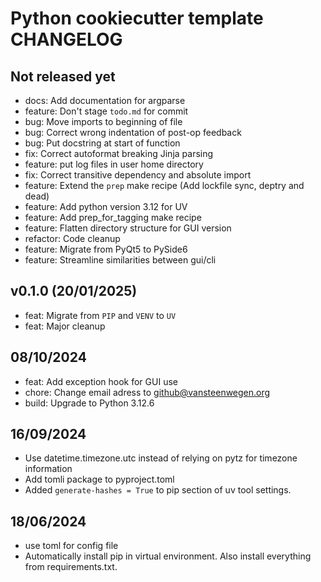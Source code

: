 # Python cookiecutter template CHANGELOG

## Not released yet

- docs: Add documentation for argparse
- feature: Don't stage `todo.md` for commit
- bug: Move imports to beginning of file
- bug: Correct wrong indentation of post-op feedback
- bug: Put docstring at start of function
- fix: Correct autoformat breaking Jinja parsing
- feature: put log files in user home directory
- fix: Correct transitive dependency and absolute import
- feature: Extend the `prep` make recipe (Add lockfile sync, deptry and dead)
- feature: Add python version 3.12 for UV
- feature: Add prep_for_tagging make recipe
- feature: Flatten directory structure for GUI version
- refactor: Code cleanup
- feature: Migrate from PyQt5 to PySide6
- feature: Streamline similarities between gui/cli

## v0.1.0 (20/01/2025)

- feat: Migrate from `PIP` and `VENV` to  `UV`
- feat: Major cleanup

## 08/10/2024

- feat: Add exception hook for GUI use
- chore: Change email adress to <github@vansteenwegen.org>
- build: Upgrade to Python 3.12.6

## 16/09/2024

- Use datetime.timezone.utc instead of relying on pytz for timezone information
- Add tomli package to pyproject.toml
- Added `generate-hashes = True` to pip section of uv tool settings.

## 18/06/2024

- use toml for config file
- Automatically install pip in virtual environment. Also install everything from requirements.txt.
